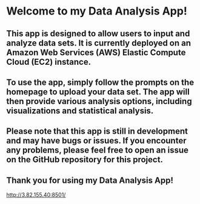 # Welcome to my Data Analysis App!

## This app is designed to allow users to input and analyze data sets. It is currently deployed on an Amazon Web Services (AWS) Elastic Compute Cloud (EC2) instance.

## To use the app, simply follow the prompts on the homepage to upload your data set. The app will then provide various analysis options, including visualizations and statistical analysis.

## Please note that this app is still in development and may have bugs or issues. If you encounter any problems, please feel free to open an issue on the GitHub repository for this project.

## Thank you for using my Data Analysis App!
































http://3.82.155.40:8501/
